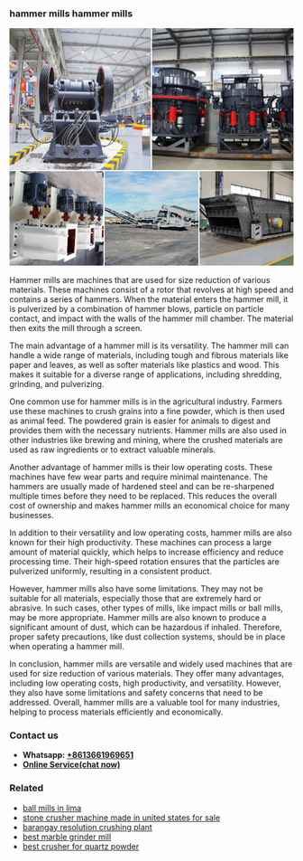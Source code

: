<h3>hammer mills hammer mills</h3><img src='1708499616.jpg' alt=''><p>Hammer mills are machines that are used for size reduction of various materials. These machines consist of a rotor that revolves at high speed and contains a series of hammers. When the material enters the hammer mill, it is pulverized by a combination of hammer blows, particle on particle contact, and impact with the walls of the hammer mill chamber. The material then exits the mill through a screen.</p><p>The main advantage of a hammer mill is its versatility. The hammer mill can handle a wide range of materials, including tough and fibrous materials like paper and leaves, as well as softer materials like plastics and wood. This makes it suitable for a diverse range of applications, including shredding, grinding, and pulverizing.</p><p>One common use for hammer mills is in the agricultural industry. Farmers use these machines to crush grains into a fine powder, which is then used as animal feed. The powdered grain is easier for animals to digest and provides them with the necessary nutrients. Hammer mills are also used in other industries like brewing and mining, where the crushed materials are used as raw ingredients or to extract valuable minerals.</p><p>Another advantage of hammer mills is their low operating costs. These machines have few wear parts and require minimal maintenance. The hammers are usually made of hardened steel and can be re-sharpened multiple times before they need to be replaced. This reduces the overall cost of ownership and makes hammer mills an economical choice for many businesses.</p><p>In addition to their versatility and low operating costs, hammer mills are also known for their high productivity. These machines can process a large amount of material quickly, which helps to increase efficiency and reduce processing time. Their high-speed rotation ensures that the particles are pulverized uniformly, resulting in a consistent product.</p><p>However, hammer mills also have some limitations. They may not be suitable for all materials, especially those that are extremely hard or abrasive. In such cases, other types of mills, like impact mills or ball mills, may be more appropriate. Hammer mills are also known to produce a significant amount of dust, which can be hazardous if inhaled. Therefore, proper safety precautions, like dust collection systems, should be in place when operating a hammer mill.</p><p>In conclusion, hammer mills are versatile and widely used machines that are used for size reduction of various materials. They offer many advantages, including low operating costs, high productivity, and versatility. However, they also have some limitations and safety concerns that need to be addressed. Overall, hammer mills are a valuable tool for many industries, helping to process materials efficiently and economically.</p><h3>Contact us</h3><ul><li><strong>Whatsapp:&nbsp;<a href="https://wa.me/8613661969651">+8613661969651</a></strong></li><li><a href="https://swt.shibang-china.com/?git&amp;zhl&amp;hammer mills hammer mills"><strong>Online Service(chat now)</strong></a></li></ul><h3>Related</h3><ul><li><a href='ball mills in lima.md'>ball mills in lima</a></li><li><a href='stone crusher machine made in united states for sale.md'>stone crusher machine made in united states for sale</a></li><li><a href='barangay resolution crushing plant.md'>barangay resolution crushing plant</a></li><li><a href='best marble grinder mill.md'>best marble grinder mill</a></li><li><a href='best crusher for quartz powder.md'>best crusher for quartz powder</a></li></ul>